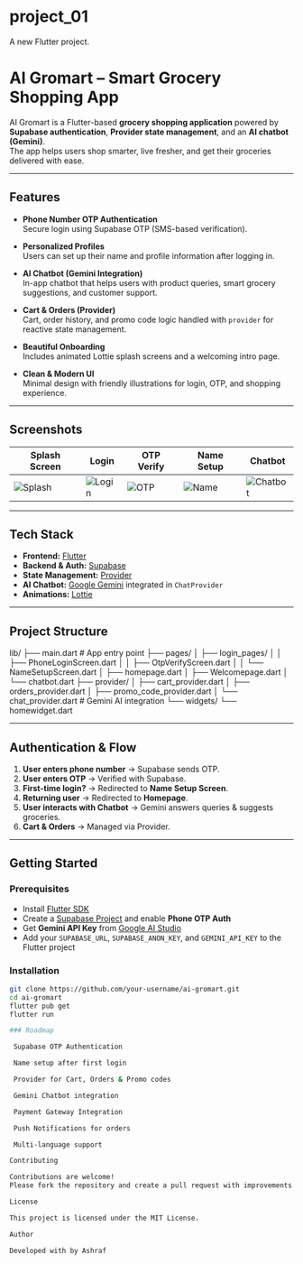 # project_01

A new Flutter project.
# AI Gromart – Smart Grocery Shopping App

AI Gromart is a Flutter-based **grocery shopping application** powered by **Supabase authentication**, **Provider state management**, and an **AI chatbot (Gemini)**.  
The app helps users shop smarter, live fresher, and get their groceries delivered with ease.

---

## Features

- **Phone Number OTP Authentication**  
  Secure login using Supabase OTP (SMS-based verification).

- **Personalized Profiles**  
  Users can set up their name and profile information after logging in.

- **AI Chatbot (Gemini Integration)**  
  In-app chatbot that helps users with product queries, smart grocery suggestions, and customer support.

- **Cart & Orders (Provider)**  
  Cart, order history, and promo code logic handled with `provider` for reactive state management.

- **Beautiful Onboarding**  
  Includes animated Lottie splash screens and a welcoming intro page.

- **Clean & Modern UI**  
  Minimal design with friendly illustrations for login, OTP, and shopping experience.

---

## Screenshots

| Splash Screen | Login | OTP Verify | Name Setup | Chatbot |
|---------------|-------|------------|------------|---------|
| ![Splash](assets/screenshots/splash.png) | ![Login](assets/screenshots/login.png) | ![OTP](assets/screenshots/otp.png) | ![Name](assets/screenshots/name.png) | ![Chatbot](assets/screenshots/chatbot.png) |

---

## Tech Stack

- **Frontend:** [Flutter](https://flutter.dev/)  
- **Backend & Auth:** [Supabase](https://supabase.com/)  
- **State Management:** [Provider](https://pub.dev/packages/provider)  
- **AI Chatbot:** [Google Gemini](https://ai.google.dev/) integrated in `ChatProvider`  
- **Animations:** [Lottie](https://lottiefiles.com/)  

---

## Project Structure

lib/
├── main.dart # App entry point
├── pages/
│ ├── login_pages/
│ │ ├── PhoneLoginScreen.dart
│ │ ├── OtpVerifyScreen.dart
│ │ └── NameSetupScreen.dart
│ ├── homepage.dart
│ ├── Welcomepage.dart
│ └── chatbot.dart
├── provider/
│ ├── cart_provider.dart
│ ├── orders_provider.dart
│ ├── promo_code_provider.dart
│ └── chat_provider.dart # Gemini AI integration
└── widgets/
└── homewidget.dart


---

## Authentication & Flow

1. **User enters phone number** → Supabase sends OTP.  
2. **User enters OTP** → Verified with Supabase.  
3. **First-time login?** → Redirected to **Name Setup Screen**.  
4. **Returning user** → Redirected to **Homepage**.  
5. **User interacts with Chatbot** → Gemini answers queries & suggests groceries.  
6. **Cart & Orders** → Managed via Provider.  

---

## Getting Started

### Prerequisites
- Install [Flutter SDK](https://docs.flutter.dev/get-started/install)  
- Create a [Supabase Project](https://supabase.com/) and enable **Phone OTP Auth**  
- Get **Gemini API Key** from [Google AI Studio](https://aistudio.google.com/)  
- Add your `SUPABASE_URL`, `SUPABASE_ANON_KEY`, and `GEMINI_API_KEY` to the Flutter project

### Installation
```bash
git clone https://github.com/your-username/ai-gromart.git
cd ai-gromart
flutter pub get
flutter run

### Roadmap

 Supabase OTP Authentication

 Name setup after first login

 Provider for Cart, Orders & Promo codes

 Gemini Chatbot integration

 Payment Gateway Integration

 Push Notifications for orders

 Multi-language support

Contributing

Contributions are welcome!
Please fork the repository and create a pull request with improvements.

License

This project is licensed under the MIT License.

Author

Developed with by Ashraf

